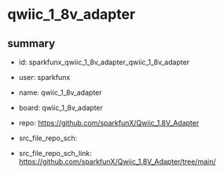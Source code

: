 # qwiic_1_8v_adapter
 
## summary 
* id: sparkfunx_qwiic_1_8v_adapter_qwiic_1_8v_adapter
* user: sparkfunx
* name: qwiic_1_8v_adapter
* board: qwiic_1_8v_adapter
* repo: https://github.com/sparkfunX/Qwiic_1.8V_Adapter



* src_file_repo_sch: 
* src_file_repo_sch_link: https://github.com/sparkfunX/Qwiic_1.8V_Adapter/tree/main/






